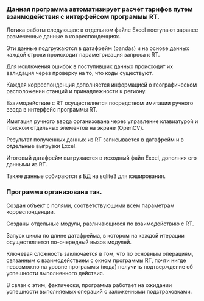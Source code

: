 ### Данная программа автоматизирует расчёт тарифов путем взаимодействия с интерфейсом программы RT.

Логика работы следующая: в отдельном файле Excel поступают заранее размеченные данные о корреспонденциях.

Эти данные подгружаются в датафрейм (pandas) и на основе данных каждой строки происходит параметризация запроса к RT.

Для исключения ошибок в поступивших данных происходит их валидация через проверку на то, что коды существуют.

Каждая корреспонденция дополняется информацией о географическом расположении станций и принадлежности к региону.

Взаимодействие с RT осуществляется посредством имитации ручного ввода в интерфейс программы RT.

Имитация ручного ввода организована через управление клавиатурой и поиском отдельных элементов на экране (OpenCV).

Результат полученных данных из RT записывается в датафрейм и в отдельные выгрузки Excel.

Итоговый датафрейм выгружается в исходный файл Excel, дополняя его данными из RT.

Также данные собираются в БД на sqlite3 для кэширования.

### Программа организована так.

Создан объект с полями, соответствующими всем параметрам корреспонденции.

Созданы отдельные модули, различающиеся по взаимодействию с RT.

Запуск цикла по длине датафрейма, в котором на каждой итерации осуществляется по-очередный вызов модулей.

Ключевая сложность заключается в том, что по основным операциям, связанным с взаимодействием с окном программы RT, почти нигде невозможно на уровне программы (кода) получить подтверждение об успешности выполненного действия.

В связи с этим, фактически, программа работает на ожидании успешности выполняемых операций с заложенными подстраховками.
